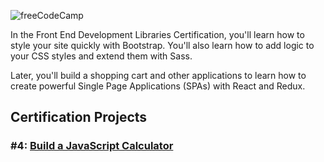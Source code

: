 ![freeCodeCamp](https://cdn.freecodecamp.org/testable-projects-fcc/images/fcc_secondary.svg)

In the Front End Development Libraries Certification, you'll learn how to style your site quickly with Bootstrap. You'll also learn how to add logic to your CSS styles and extend them with Sass.

Later, you'll build a shopping cart and other applications to learn how to create powerful Single Page Applications (SPAs) with React and Redux.

## Certification Projects

### #4: [Build a JavaScript Calculator](./calculator)